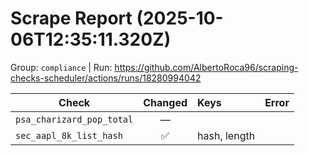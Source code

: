 # Scrape Report (2025-10-06T12:35:11.320Z)

Group: `compliance`  |  Run: https://github.com/AlbertoRoca96/scraping-checks-scheduler/actions/runs/18280994042

| Check | Changed | Keys | Error |
|---|:---:|:--|:--|
| `psa_charizard_pop_total` | — |  |  |
| `sec_aapl_8k_list_hash` | ✅ | hash, length |  |
